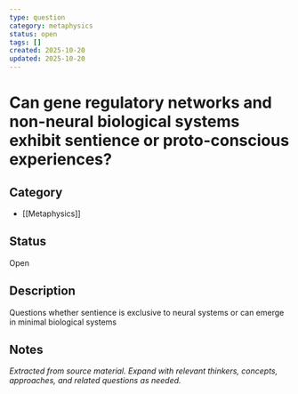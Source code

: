 ```yaml
---
type: question
category: metaphysics
status: open
tags: []
created: 2025-10-20
updated: 2025-10-20
---
```


# Can gene regulatory networks and non-neural biological systems exhibit sentience or proto-conscious experiences?

## Category

- [[Metaphysics]]

## Status

Open

## Description

Questions whether sentience is exclusive to neural systems or can emerge in minimal biological systems

## Notes

*Extracted from source material. Expand with relevant thinkers, concepts, approaches, and related questions as needed.*
